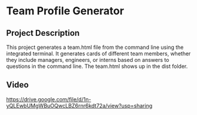 # Team Profile Generator

## Project Description

This project generates a team.html file from the command line using the integrated terminal. It generates cards of different team members, whether they include managers, engineers, or interns based on answers to questions in the command line. The team.html shows up in the dist folder.

## Video

https://drive.google.com/file/d/1n-yQLEwbUMgWBuOQwcLBZ6rnr6kdt72a/view?usp=sharing